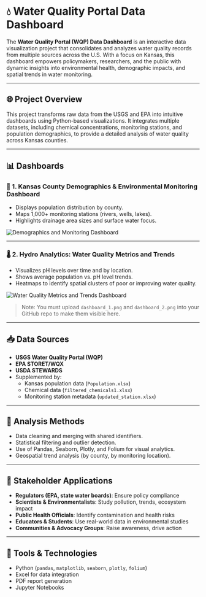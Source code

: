 # 💧 Water Quality Portal Data Dashboard

The **Water Quality Portal (WQP) Data Dashboard** is an interactive data visualization project that consolidates and analyzes water quality records from multiple sources across the U.S. With a focus on Kansas, this dashboard empowers policymakers, researchers, and the public with dynamic insights into environmental health, demographic impacts, and spatial trends in water monitoring.

---

## 🌐 Project Overview

This project transforms raw data from the USGS and EPA into intuitive dashboards using Python-based visualizations. It integrates multiple datasets, including chemical concentrations, monitoring stations, and population demographics, to provide a detailed analysis of water quality across Kansas counties.

---

## 📊 Dashboards

### 📍 1. Kansas County Demographics & Environmental Monitoring Dashboard

- Displays population distribution by county.
- Maps 1,000+ monitoring stations (rivers, wells, lakes).
- Highlights drainage area sizes and surface water focus.

![Demographics and Monitoring Dashboard](dashboard_1.png)

---

### 🌡️ 2. Hydro Analytics: Water Quality Metrics and Trends

- Visualizes pH levels over time and by location.
- Shows average population vs. pH level trends.
- Heatmaps to identify spatial clusters of poor or improving water quality.

![Water Quality Metrics and Trends Dashboard](dashboard_2.png)

> Note: You must upload `dashboard_1.png` and `dashboard_2.png` into your GitHub repo to make them visible here.

---

## 📥 Data Sources

- **USGS Water Quality Portal (WQP)**
- **EPA STORET/WQX**
- **USDA STEWARDS**
- Supplemented by:
  - Kansas population data (`Population.xlsx`)
  - Chemical data (`filtered_chemicals1.xlsx`)
  - Monitoring station metadata (`updated_station.xlsx`)

---

## 🔬 Analysis Methods

- Data cleaning and merging with shared identifiers.
- Statistical filtering and outlier detection.
- Use of Pandas, Seaborn, Plotly, and Folium for visual analytics.
- Geospatial trend analysis (by county, by monitoring location).

---

## 🎯 Stakeholder Applications

- **Regulators (EPA, state water boards)**: Ensure policy compliance
- **Scientists & Environmentalists**: Study pollution, trends, ecosystem impact
- **Public Health Officials**: Identify contamination and health risks
- **Educators & Students**: Use real-world data in environmental studies
- **Communities & Advocacy Groups**: Raise awareness, drive action

---

## 🧰 Tools & Technologies

- Python (`pandas`, `matplotlib`, `seaborn`, `plotly`, `folium`)
- Excel for data integration
- PDF report generation
- Jupyter Notebooks


